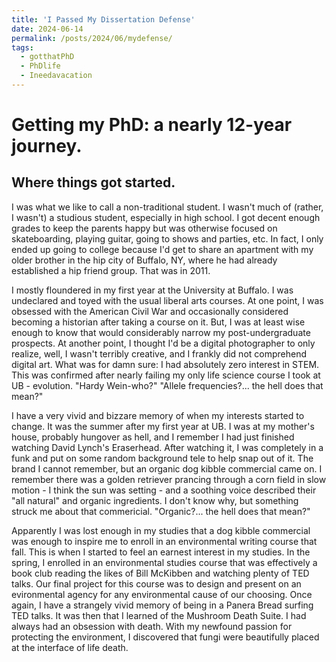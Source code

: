 ```yaml
---
title: 'I Passed My Dissertation Defense'
date: 2024-06-14
permalink: /posts/2024/06/mydefense/
tags:
  - gotthatPhD
  - PhDlife
  - Ineedavacation
---
```


# Getting my PhD: a nearly 12-year journey.

## Where things got started.

I was what we like to call a non-traditional student. I wasn't much of (rather, I wasn't) a studious student, especially in high school. I got decent enough grades to keep the parents happy but was otherwise focused on skateboarding, playing guitar, going to shows and parties, etc. In fact, I only ended up going to college because I'd get to share an apartment with my older brother in the hip city of Buffalo, NY, where he had already established a hip friend group. That was in 2011.

I mostly floundered in my first year at the University at Buffalo. I was undeclared and toyed with the usual liberal arts courses. At one point, I was obsessed with the American Civil War and occasionally considered becoming a historian after taking a course on it. But, I was at least wise enough to know that would considerably narrow my post-undergraduate prospects. At another point, I thought I'd be a digital photographer to only realize, well, I wasn't terribly creative, and I frankly did not comprehend digital art. What was for damn sure: I had absolutely zero interest in STEM. This was confirmed after nearly failing my only life science course I took at UB - evolution. "Hardy Wein-who?" "Allele frequencies?... the hell does that mean?"

I have a very vivid and bizzare memory of when my interests started to change. It was the summer after my first year at UB. I was at my mother's house, probably hungover as hell, and I remember I had just finished watching David Lynch's Eraserhead. After watching it, I was completely in a funk and put on some random background tele to help snap out of it. The brand I cannot remember, but an organic dog kibble commercial came on. I remember there was a golden retriever prancing through a corn field in slow motion - I think the sun was setting - and a soothing voice described their "all natural" and organic ingredients. I don't know why, but something struck me about that commericial. "Organic?... the hell does that mean?"

Apparently I was lost enough in my studies that a dog kibble commercial was enough to inspire me to enroll in an environmental writing course that fall. This is when I started to feel an earnest interest in my studies. In the spring, I enrolled in an environmental studies course that was effectively a book club reading the likes of Bill McKibben and watching plenty of TED talks. Our final project for this course was to design and present on an evironmental agency for any environmental cause of our choosing. Once again, I have a strangely vivid memory of being in a Panera Bread surfing TED talks. It was then that I learned of the Mushroom Death Suite. I had always had an obsession with death. With my newfound passion for protecting the environment, I discovered that fungi were beautifully placed at the interface of life death.



